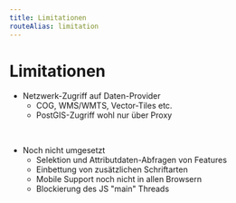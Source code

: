 ```yaml
---
title: Limitationen
routeAlias: limitation
---
```


# Limitationen

- Netzwerk-Zugriff auf Daten-Provider
  - COG, WMS/WMTS, Vector-Tiles etc.
  - PostGIS-Zugriff wohl nur über Proxy

<br />

<div v-click>

- Noch nicht umgesetzt
  - Selektion und Attributdaten-Abfragen von Features
  - Einbettung von zusätzlichen Schriftarten
  - Mobile Support noch nicht in allen Browsern
  - Blockierung des JS "main" Threads

</div>
